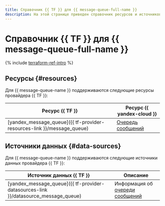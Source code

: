 ```yaml
---
title: Справочник {{ TF }} для {{ message-queue-full-name }}
description: На этой странице приведен справочник ресурсов и источников данных провайдера {{ TF }}, которые поддерживаются для сервиса {{ message-queue-name }}.
---
```


# Справочник {{ TF }} для {{ message-queue-full-name }}

{% include [terraform-ref-intro](../_includes/terraform-ref-intro.md) %}

## Ресурсы {#resources}

Для {{ message-queue-name }} поддерживаются следующие ресурсы провайдера {{ TF }}:

| **Ресурс {{ TF }}** | **Ресурс {{ yandex-cloud }}** |
| --- | --- |
| [yandex_message_queue]({{ tf-provider-resources-link }}/message_queue) | [Очередь сообщений](./concepts/queue.md) |

## Источники данных {#data-sources}

Для {{ message-queue-name }} поддерживаются следующие источники данных провайдера {{ TF }}:

| **Источник данных {{ TF }}** | **Описание** |
| --- | --- |
| [yandex_message_queue]({{ tf-provider-datasources-link }}/datasource_message_queue) | Информация об [очереди сообщений](./concepts/queue.md) |